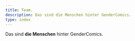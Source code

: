 ```yaml
---
title: Team.
description: Das sind die Menschen hinter GenderComics.
type: index
---
```


Das sind **die Menschen** hinter GenderComics.
